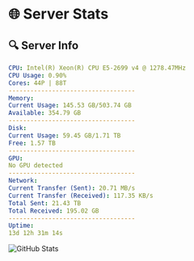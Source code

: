 # 🌐 Server Stats
## 🔍 Server Info
```yaml
CPU: Intel(R) Xeon(R) CPU E5-2699 v4 @ 1278.47MHz
CPU Usage: 0.90%
Cores: 44P | 88T
-----------------------------------
Memory:
Current Usage: 145.53 GB/503.74 GB
Available: 354.79 GB
-----------------------------------
Disk:
Current Usage: 59.45 GB/1.71 TB
Free: 1.57 TB
-----------------------------------
GPU:
No GPU detected
-----------------------------------
Network:
Current Transfer (Sent): 20.71 MB/s
Current Transfer (Received): 117.35 KB/s
Total Sent: 21.43 TB
Total Received: 195.02 GB
-----------------------------------
Uptime:
13d 12h 31m 14s
```
![GitHub Stats](https://img.shields.io/badge/Updated-2025-03-21_09:54:03-blue)